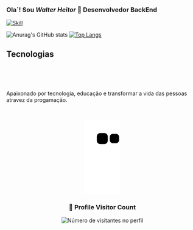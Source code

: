 ### Ola´!   Sou _Walter Heitor_ 🔧 Desenvolvedor BackEnd

[![Skill](https://img.shields.io/badge/LinkedIn-0077B5?style=for-the-badge&logo=linkedin&logoColor=white)](https://www.linkedin.com/in/walter-heitor-3ba4b3149/)


![Anurag's GitHub stats](https://github-readme-stats.vercel.app/api?username=WalterHeitor&show_icons=true&theme=merko)   [![Top Langs](https://github-readme-stats.vercel.app/api/top-langs/?username=WalterHeitor&layout=compact&theme=merko)](https://github.com/WalterHeitor/github-readme-stats)

## Tecnologias 
<div style="diplay: inline_block"><br/>
<img align="center" alt="" src="https://img.shields.io/badge/C-00599C?style=for-the-badge&logo=c&logoColor=white"/>
    <img align="center" alt="" src="https://img.shields.io/badge/HTML5-E34F26?style=for-the-badge&logo=html5&logoColor=white"/>
    <img align="center" alt="" src="https://img.shields.io/badge/CSS3-1572B6?style=for-the-badge&logo=css3&logoColor=white"/>
    <img align="center" alt="" src="https://img.shields.io/badge/C-00599C?style=for-the-badge&logo=c&logoColor=white"/>
    <img align="center" alt="" src="https://img.shields.io/badge/Java-ED8B00?style=for-the-badge&logo=openjdk&logoColor=white"/>
    <img align="center" alt="" src="https://img.shields.io/badge/Kotlin-0095D5?&style=for-the-badge&logo=kotlin&logoColor=white"/>
    <img align="center" alt="" src="https://img.shields.io/badge/Spring-6DB33F?style=for-the-badge&logo=spring&logoColor=white"/>
    <img align="center" alt="" src="https://img.shields.io/badge/PostgreSQL-316192?style=for-the-badge&logo=postgresql&logoColor=white"/>
    <img align="center" alt="" src="https://img.shields.io/badge/MySQL-00000F?style=for-the-badge&logo=mysql&logoColor=white"/>
    <img align="center" alt="" src=""/>

</div> <br/>


Apaixonado por tecnologia, educação e transformar a vida das pessoas atravez da progamação.

<br/>

<div align="center">

  ![Snake animation](https://github.com/WalterHeitor/WalterHeitor/blob/output/github-contribution-grid-snake.svg)
  
</div>
<div align="center">
  <h3><b>📍 Profile Visitor Count</b></h3>
</div>

<p align="center">
  <img
    src="https://profile-counter.glitch.me/iuricode/count.svg"
    alt="Número de visitantes no perfil"
  />
</p>
